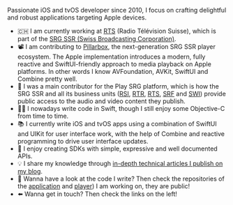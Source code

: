 Passionate iOS and tvOS developer since 2010, I focus on crafting delightful and robust applications targeting Apple devices.

- 🇨🇭 I am currently working at [RTS](https://www.rts.ch) (Radio Télévision Suisse), which is part of the [SRG SSR (Swiss Broadcasting Corporation)](https://www.srgssr.ch/en/who-we-are/organisation).
- 📽 I am contributing to [Pillarbox](https://github.com/SRGSSR/pillarbox-apple), the next-generation SRG SSR player ecosystem. The Apple implementation introduces a modern, fully reactive and SwiftUI-friendly approach to media playback on Apple platforms. In other words I know AVFoundation, AVKit, SwiftUI and Combine pretty well.
- 👷 I was a main contributor for the Play SRG platform, which is how the SRG SSR and all its business units ([RSI](https://www.rsi.ch), [RTR](https://www.rtr.ch), [RTS](https://www.rts.ch), [SRF](https://www.srf.ch) and [SWI](https://www.swissinfo.ch)) provide public access to the audio and video content they publish.
- 🧑‍💻 I nowadays write code in Swift, though I still enjoy some Objective-C from time to time.
- 📚 I currently write iOS and tvOS apps using a combination of SwiftUI and UIKit for user interface work, with the help of Combine and reactive programming to drive user interface updates.
- 🧰 I enjoy creating SDKs with simple, expressive and well documented APIs.
- 💡 I share my knowledge through [in-depth technical articles I publish on my blog](https://defagos.github.io).
- 👀 Wanna have a look at the code I write? Then check the repositories of the [application](https://github.com/SRGSSR/playsrg-apple) and [player]([https://github.com/SRGSSR/pillarbox-apple](https://github.com/SRGSSR/pillarbox-apple))) I am working on, they are public!
- ⬅️ Wanna get in touch? Then check the links on the left!
